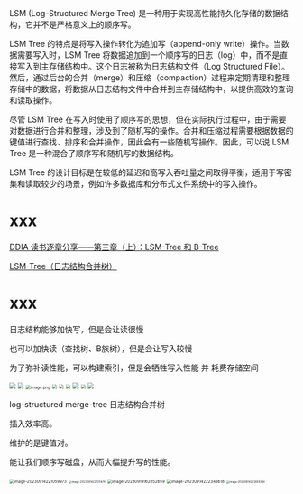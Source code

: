 LSM (Log-Structured Merge Tree) 是一种用于实现高性能持久化存储的数据结构，它并不是严格意义上的顺序写。

LSM Tree 的特点是将写入操作转化为追加写（append-only write）操作。当数据需要写入时，LSM Tree 将数据追加到一个顺序写的日志（log）中，而不是直接写入到主存储结构中。这个日志被称为日志结构文件（Log Structured File）。然后，通过后台的合并（merge）和压缩（compaction）过程来定期清理和整理存储中的数据，将数据从日志结构文件中合并到主存储结构中，以提供高效的查询和读取操作。

尽管 LSM Tree 在写入时使用了顺序写的思想，但在实际执行过程中，由于需要对数据进行合并和整理，涉及到了随机写的操作。合并和压缩过程需要根据数据的键值进行查找、排序和合并操作，因此会有一些随机写操作。因此，可以说 LSM Tree 是一种混合了顺序写和随机写的数据结构。

LSM Tree 的设计目标是在较低的延迟和高写入吞吐量之间取得平衡，适用于写密集和读取较少的场景，例如许多数据库和分布式文件系统中的写入操作。

# xxx

[DDIA 读书逐章分享——第三章（上）：LSM-Tree 和 B-Tree](https://www.bilibili.com/video/BV1mL411P72H/?spm_id_from=333.337.search-card.all.click&vd_source=e293618b61bc2e8257f8e5b2ea454d76)

[LSM-Tree（日志结构合并树）](https://www.bilibili.com/video/BV1Zz4y1r7BJ/?spm_id_from=333.337.search-card.all.click&vd_source=e293618b61bc2e8257f8e5b2ea454d76)

# xxx

日志结构能够加快写，但是会让读很慢

也可以加快读（查找树、B族树），但是会让写入较慢

为了弥补读性能，可以构建索引，但是会牺牲写入性能 并 耗费存储空间

<img src="https://p.sda1.dev/13/dd1d2eb8bf994e890e351f42f16bf8d1/image.png" style="zoom: 67%;" />

<img src="https://p.sda1.dev/13/d1faef101c03dd1c16843c9c6fde379c/image.png" style="zoom:67%;" />

<img src="https://p.sda1.dev/13/a0c52b1bbf5a0210225858decaa82878/image.png" alt="image.png" style="zoom:50%;" />

<img src="https://p.sda1.dev/13/18becfe5d595931293c1cbb1c0f95d77/yuWCrQQwkx.png$" style="zoom:50%;" />

<img src="https://p.sda1.dev/13/3ae9089a0c6fe41680892aa6c94a39a4/qsqq8e2oHR.png" style="zoom:50%;" />

<img src="https://p.sda1.dev/13/690f20ac6c53e29eb9d0f86df7334c04/94pI4c3g4J.png" style="zoom:50%;" />

<img src="https://p.sda1.dev/13/8b04f83a40c5cc4953aa8a60b02888a7/7EJsevwPUJ.png" style="zoom:67%;" />

<img src="https://p.sda1.dev/13/9a0e49545123bf4ab3245f125bfc3795/rb9bVQUbB5.png" style="zoom:50%;" />

<img src="https://p.sda1.dev/13/2fb183dfd2d044066a126fe29fdb9021/AAZDGyy271.png" style="zoom:67%;" />



log-structured merge-tree 日志结构合并树

插入效率高。

维护的是键值对。

能让我们顺序写磁盘，从而大幅提升写的性能。

<img src="C:\backup\assets\image-20230914221059973.png" alt="image-20230914221059973" style="zoom:50%;" />

<img src="C:\backup\assets\image-20230914221131474.png" alt="image-20230914221131474" style="zoom:33%;" />

<img src="C:\backup\assets\image-20230919162852659.png" alt="image-20230919162852659" style="zoom:50%;" />

<img src="C:\backup\assets\image-20230914222345618.png" alt="image-20230914222345618" style="zoom:50%;" />

<img src="C:\backup\assets\image-20230914222659394.png" alt="image-20230914222659394" style="zoom:33%;" />

